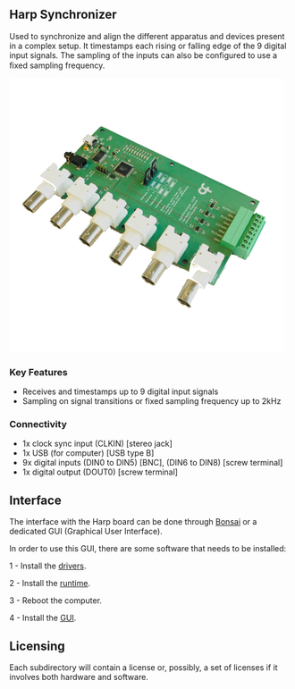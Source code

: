 ## Harp Synchronizer

Used to synchronize and align the different apparatus and devices present in a complex setup. It timestamps each rising or falling edge of the 9 digital input signals. The sampling of the inputs can also be configured to use a ﬁxed sampling frequency.

![harpsynchronizer](./docs/assets/pcb.png)

### Key Features ###

* Receives and timestamps up to 9 digital input signals
* Sampling on signal transitions or fixed sampling frequency up to 2kHz


### Connectivity ###

* 1x clock sync input (CLKIN) [stereo jack]
* 1x USB (for computer) [USB type B]
* 9x digital inputs (DIN0 to DIN5) [BNC], (DIN6 to DIN8) [screw terminal]
* 1x digital output (DOUT0) [screw terminal]

## Interface ##

The interface with the Harp board can be done through [Bonsai](https://bonsai-rx.org/) or a dedicated GUI (Graphical User Interface).

In order to use this GUI, there are some software that needs to be installed:

1 - Install the [drivers](https://bitbucket.org/fchampalimaud/downloads/downloads/UsbDriver-2.12.26.zip).

2 - Install the [runtime](https://bitbucket.org/fchampalimaud/downloads/downloads/Runtime-1.0.zip).

3 - Reboot the computer.

4 - Install the [GUI](https://bitbucket.org/fchampalimaud/downloads/downloads/Harp%20Synchronizer%20v1.2.0.zip).

## Licensing ##

Each subdirectory will contain a license or, possibly, a set of licenses if it involves both hardware and software.

